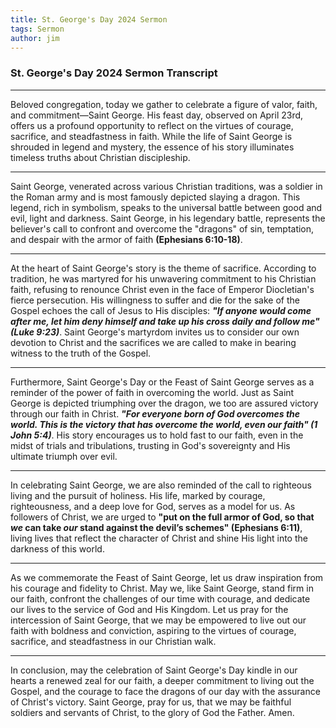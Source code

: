 ```yaml
---
title: St. George's Day 2024 Sermon
tags: Sermon
author: jim
---
```


### St. George's Day 2024 Sermon Transcript

---

Beloved congregation, today we gather to celebrate a figure of valor, faith, and commitment—Saint George. His feast day, observed on April 23rd, offers us a profound opportunity to reflect on the virtues of courage, sacrifice, and steadfastness in faith. While the life of Saint George is shrouded in legend and mystery, the essence of his story illuminates timeless truths about Christian discipleship.

---

Saint George, venerated across various Christian traditions, was a soldier in the Roman army and is most famously depicted slaying a dragon. This legend, rich in symbolism, speaks to the universal battle between good and evil, light and darkness. Saint George, in his legendary battle, represents the believer's call to confront and overcome the "dragons" of sin, temptation, and despair with the armor of faith **(Ephesians 6:10-18)**.

---

At the heart of Saint George's story is the theme of sacrifice. According to tradition, he was martyred for his unwavering commitment to his Christian faith, refusing to renounce Christ even in the face of Emperor Diocletian's fierce persecution. His willingness to suffer and die for the sake of the Gospel echoes the call of Jesus to His disciples: ***"If anyone would come after me, let him deny himself and take up his cross daily and follow me" (Luke 9:23)***. Saint George's martyrdom invites us to consider our own devotion to Christ and the sacrifices we are called to make in bearing witness to the truth of the Gospel.

---

Furthermore, Saint George's Day or the Feast of Saint George serves as a reminder of the power of faith in overcoming the world. Just as Saint George is depicted triumphing over the dragon, we too are assured victory through our faith in Christ. ***"For everyone born of God overcomes the world. This is the victory that has overcome the world, even our faith" (1 John 5:4)***. His story encourages us to hold fast to our faith, even in the midst of trials and tribulations, trusting in God's sovereignty and His ultimate triumph over evil.

---

In celebrating Saint George, we are also reminded of the call to righteous living and the pursuit of holiness. His life, marked by courage, righteousness, and a deep love for God, serves as a model for us. As followers of Christ, we are urged to **"put on the full armor of God, so that *we* can take *our* stand against the devil’s schemes" (Ephesians 6:11)**, living lives that reflect the character of Christ and shine His light into the darkness of this world.

---

As we commemorate the Feast of Saint George, let us draw inspiration from his courage and fidelity to Christ. May we, like Saint George, stand firm in our faith, confront the challenges of our time with courage, and dedicate our lives to the service of God and His Kingdom. Let us pray for the intercession of Saint George, that we may be empowered to live out our faith with boldness and conviction, aspiring to the virtues of courage, sacrifice, and steadfastness in our Christian walk.

---

In conclusion, may the celebration of Saint George's Day kindle in our hearts a renewed zeal for our faith, a deeper commitment to living out the Gospel, and the courage to face the dragons of our day with the assurance of Christ's victory. Saint George, pray for us, that we may be faithful soldiers and servants of Christ, to the glory of God the Father. Amen.

